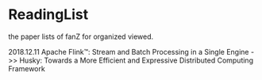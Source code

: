 # ReadingList
the paper lists of fanZ for organized viewed.

2018.12.11 Apache Flink™: Stream and Batch Processing in a Single Engine
->> Husky: Towards a More Efficient and Expressive Distributed Computing Framework
